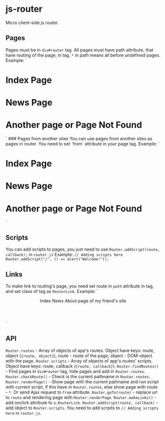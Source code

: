 # js-router
Micro client-side js router.

## Pages
Pages must be in `div#router` tag. All pages must have path attribute, that have routing of the page, in tag. `*` in path means all before undefined pages.
Example:
`
<div id="router">
    <div path="/">
        <h1>Index Page</h1>
    </div>
    <div path="/news">
        <h1>News Page</h1>
    </div>
    <div path="*">
        <h1>Another page or Page Not Found</h1>
    </div>
</div>
`
### Pages from another sites
You can use pages from another sites as pages in router. You need to set `from` attribute in your page tag.
Example:
`
<div id="router">
    <div path="/">
        <h1>Index Page</h1>
    </div>
    <div path="/news">
        <h1>News Page</h1>
    </div>
    <div path="/friend" from="http://myfriendsite.com/about"></div>
    <div path="*">
        <h1>Another page or Page Not Found</h1>
    </div>
</div>
`

## Scripts

You can add scripts to pages, you just need to use `Router.addScript(route, callback);` in `router.js`
Example:
`
// Adding scripts here
Router.addScript("/", () => alert("Welcome!"));
`

## Links
To make link to routing's page, you need set route in `path` attribute in tag, and set class of tag as `RouterLink`.
Example:
`
<header>
    <a path="/" class="RouterLink">Index</a>
    <a path="/news" class="RouterLink">News</a>
    <a path="/friend" class="RouterLink">About page of my friend's site</a>
</header>
`

## API
`Router.routes` - Array of objects of app's routes. Object have keys: route, object (`{route, object}`), route - route of the page, object - DOM-object with the page.
`Router.scripts` - Array of objects of app's routes' scripts. Object have keys: route, callback (`{route, callback}`).
`Router.findRoutes()` - Find pages in `div#router` tag, hide pages and add in `Router.routes`.
`Router.checkRoute()` - Check is the current pathname in `Router.routes`.
`Router.renderPage()` - Show page with the current pathname and run script with current script, if this have in `Router.routes`, else show page with route - `*`. Or send Ajax request to `from` attribute.
`Router.goTo(route)` - replace url to `route` and rendering page with `Router.renderPage`.
`Router.makeLinks()` - add onclick attribute to `a.RouterLink`.
`Router.addScript(route, callback)` -  add object to `Router.scripts`. You need to add scrpits to `// Adding scripts here` in `router.js`.

